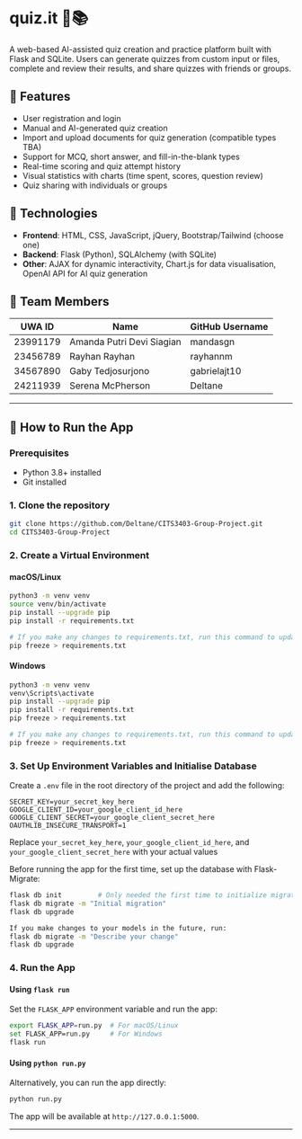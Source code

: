 # quiz.it 🧠📚

A web-based AI-assisted quiz creation and practice platform built with Flask and SQLite. Users can generate quizzes from
custom input or files, complete and review their results, and share quizzes with friends or groups.

## 🌟 Features

- User registration and login
- Manual and AI-generated quiz creation
- Import and upload documents for quiz generation (compatible types TBA)
- Support for MCQ, short answer, and fill-in-the-blank types
- Real-time scoring and quiz attempt history
- Visual statistics with charts (time spent, scores, question review)
- Quiz sharing with individuals or groups

## 🚀 Technologies

- **Frontend**: HTML, CSS, JavaScript, jQuery, Bootstrap/Tailwind (choose one)
- **Backend**: Flask (Python), SQLAlchemy (with SQLite)
- **Other**: AJAX for dynamic interactivity, Chart.js for data visualisation, OpenAI API for AI quiz generation

## 👥 Team Members

| UWA ID   | Name                      | GitHub Username |
|----------|---------------------------|-----------------|
| 23991179 | Amanda Putri Devi Siagian | mandasgn        |
| 23456789 | Rayhan Rayhan             | rayhannm        |
| 34567890 | Gaby Tedjosurjono         | gabrielajt10    |
| 24211939 | Serena McPherson          | Deltane         |

---

## 🧠 How to Run the App

### Prerequisites

- Python 3.8+ installed
- Git installed

### 1. Clone the repository

```bash
git clone https://github.com/Deltane/CITS3403-Group-Project.git
cd CITS3403-Group-Project
```

### 2. Create a Virtual Environment

#### macOS/Linux
```bash
python3 -m venv venv  
source venv/bin/activate  
pip install --upgrade pip  
pip install -r requirements.txt

# If you make any changes to requirements.txt, run this command to update the file
pip freeze > requirements.txt
```

#### Windows
```bash
python3 -m venv venv  
venv\Scripts\activate  
pip install --upgrade pip  
pip install -r requirements.txt
pip freeze > requirements.txt

# If you make any changes to requirements.txt, run this command to update the file
pip freeze > requirements.txt
```

### 3. Set Up Environment Variables and Initialise Database

Create a `.env` file in the root directory of the project and add the following:

```dotenv
SECRET_KEY=your_secret_key_here
GOOGLE_CLIENT_ID=your_google_client_id_here
GOOGLE_CLIENT_SECRET=your_google_client_secret_here
OAUTHLIB_INSECURE_TRANSPORT=1
```

Replace `your_secret_key_here`, `your_google_client_id_here`, and `your_google_client_secret_here` with your actual values

Before running the app for the first time, set up the database with Flask-Migrate:
```bash
flask db init         # Only needed the first time to initialize migrations
flask db migrate -m "Initial migration"
flask db upgrade

If you make changes to your models in the future, run:
flask db migrate -m "Describe your change"
flask db upgrade
```

### 4. Run the App

#### Using `flask run`

Set the `FLASK_APP` environment variable and run the app:

```bash
export FLASK_APP=run.py  # For macOS/Linux
set FLASK_APP=run.py     # For Windows
flask run
```

#### Using `python run.py`

Alternatively, you can run the app directly:

```bash
python run.py
```

The app will be available at `http://127.0.0.1:5000`.

---